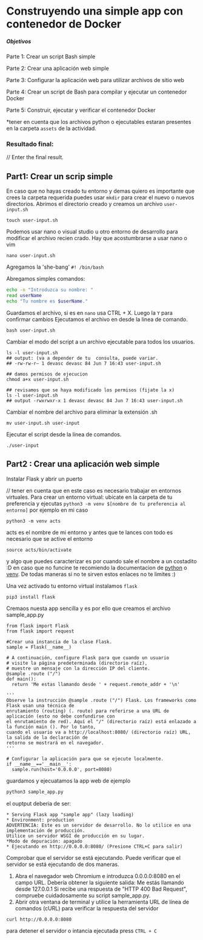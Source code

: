 # Construyendo una simple app con contenedor de Docker
##### Objetivos
Parte 1: Crear un script Bash simple

Parte 2: Crear una aplicación web simple

Parte 3: Configurar la aplicación web para utilizar archivos de sitio web

Parte 4: Crear un script de Bash para compilar y ejecutar un contenedor Docker

Parte 5: Construir, ejecutar y verificar el contenedor Docker

*tener en cuenta que los archivos python o ejecutables estaran presentes en la carpeta `assets` de la actividad.

### Resultado final:
// Enter the final result.

## Part1: Crear un scrip simple
En caso que no hayas creado tu entorno y demas quiero es importante que crees la carpeta requerida puedes usar `mkdir` para crear el nuevo o nuevos directorios. Abrimos el directorio creado y creamos un archivo `user-input.sh`
```
touch user-input.sh
```
Podemos usar nano o visual studio u otro entorno de desarrollo para modificar el archivo recien crado. Hay que acostumbrarse a usar nano o vim 
```
nano user-input.sh
```

Agregamos la 'she-bang' `#! /bin/bash`

Abregamos simples comandos:
``` bash
echo -n "Introduzca su nombre: "
read userName
echo "Tu nombre es $userName."
```
Guardamos el archivo, si es en `nano` usa CTRL + X. Luego la `Y` para confirmar cambios
Ejecutamos el archivo en desde la linea de comando.
```
bash user-input.sh
```
Cambiar el modo del script a un archivo ejecutable para todos los usuarios.
```
ls -l user-input.sh
## output: (va a depender de tu  consulta, puede variar.
## -rw-rw-r— 1 devasc devasc 84 Jun 7 16:43 user-input.sh

## damos permisos de ejecucion
chmod a+x user-input.sh

## revisamos que se haya modificado los permisos (fijate la x) 
ls -l user-input.sh
## output -rwxrwxr-x 1 devasc devasc 84 Jun 7 16:43 user-input.sh
```
Cambiar el nombre del archivo para eliminar la extensión .sh
```
mv user-input.sh user-input
```
Ejecutar el script desde la línea de comandos.
```
./user-input

```

## Part2 : Crear una aplicación web simple
Instalar Flask y abrir un puerto


// tener en cuenta que en este caso es necesario trabajar en entornos virtuales. Para crear un entorno virtual: ubicate en la carpeta de tu preferencia y ejecutas ``python3 -m venv $[nombre de tu preferencia al entorno]``
por ejemplo en mi caso

```
python3 -m venv acts
```
acts es el nombre de mi entorno y antes que te lances con todo es necesario que se active el entorno 
```
source acts/bin/activate
```

y algo que puedes caracterizar es por cuando sale el nombre a un costadito :D en caso que no funcine te recomiendo la documentacion de [python](https://docs.python.org/3/library/venv.html) o [venv](https://python.land/virtual-environments/virtualenv). De todas maneras si no te sirven estos enlaces no te limites :)

Una vez activado tu entorno virtual instalamos `flask`
```
pip3 install flask
```
Cremaos nuesta app sencilla y es por ello que creamos el archivo sample_app.py
``` python3
from flask import Flask
from flask import request

#Crear una instancia de la clase Flask.
sample = Flask(__name__)

# A continuación, configure Flask para que cuando un usuario
# visite la página predeterminada (directorio raíz),
# muestre un mensaje con la dirección IP del cliente.
@sample .route ("/")
def main():
  return 'Me estas llamando desde ' + request.remote_addr + '\n'

'''
Observe la instrucción @sample .route ("/") Flask. Los frameworks como Flask usan una técnica de
enrutamiento (routing) (. route) para referirse a una URL de aplicación (esto no debe confundirse con
el enrutamiento de red). Aquí el "/" (directorio raíz) está enlazado a la función main (). Por lo tanto,
cuando el usuario va a http://localhost:8080/ (directorio raíz) URL, la salida de la declaración de
retorno se mostrará en el navegador.
'''

# Configurar la aplicación para que se ejecute localmente.
if __name__=='__main__':
  sample.run(host='0.0.0.0', port=8080)
```

guardamos y ejecuatamos la app web de ejemplo
```bash 
python3 sample_app.py
```
el ouptput deberia de ser:
```shell 
* Serving Flask app "sample app" (lazy loading)
* Environment: production
ADVERTENCIA: Este es un servidor de desarrollo. No lo utilice en una
implementación de producción.
Utilice un servidor WSGI de producción en su lugar.
*Modo de depuración: apagado
* Ejecutando en http://0.0.0.0:8080/ (Presione CTRL+C para salir)
```
Comprobar que el servidor se está ejecutando.
Puede verificar que el servidor se está ejecutando de dos maneras.
1. Abra el navegador web Chromium e introduzca 0.0.0.0:8080 en el campo URL. Debería
obtener la siguiente salida:
Me estás llamando desde 127.0.0.1
Si recibe una respuesta de "HTTP 400 Bad Request", compruebe cuidadosamente su script
sample_app.py.
2. Abrir otra ventana de terminal y utilice la herramienta URL de línea de comandos (cURL)
para verificar la respuesta del servidor
```
curl http://0.0.0.0:8080
```
para detener el servidor o intancia ejecutada press `CTRL + C`

